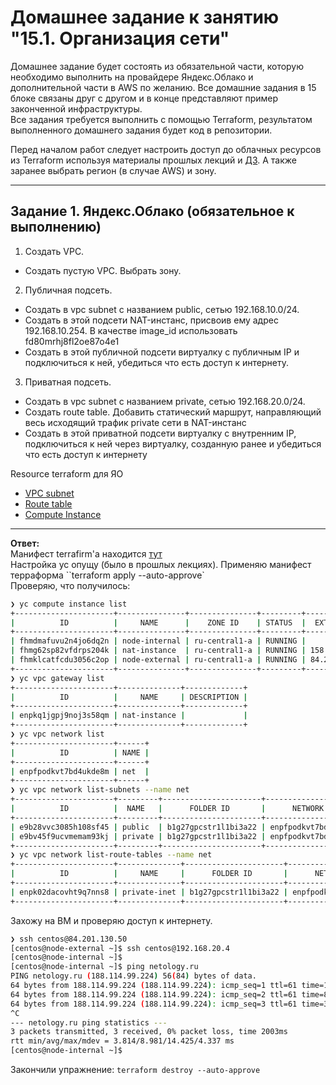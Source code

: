 # Домашнее задание к занятию "15.1. Организация сети"

Домашнее задание будет состоять из обязательной части, которую необходимо выполнить на провайдере Яндекс.Облако и дополнительной части в AWS по желанию. Все домашние задания в 15 блоке связаны друг с другом и в конце представляют пример законченной инфраструктуры.  
Все задания требуется выполнить с помощью Terraform, результатом выполненного домашнего задания будет код в репозитории. 

Перед началом работ следует настроить доступ до облачных ресурсов из Terraform используя материалы прошлых лекций и [ДЗ](https://github.com/netology-code/virt-homeworks/tree/master/07-terraform-02-syntax ). А также заранее выбрать регион (в случае AWS) и зону.

---
## Задание 1. Яндекс.Облако (обязательное к выполнению)

1. Создать VPC.
- Создать пустую VPC. Выбрать зону.
2. Публичная подсеть.
- Создать в vpc subnet с названием public, сетью 192.168.10.0/24.
- Создать в этой подсети NAT-инстанс, присвоив ему адрес 192.168.10.254. В качестве image_id использовать fd80mrhj8fl2oe87o4e1
- Создать в этой публичной подсети виртуалку с публичным IP и подключиться к ней, убедиться что есть доступ к интернету.
3. Приватная подсеть.
- Создать в vpc subnet с названием private, сетью 192.168.20.0/24.
- Создать route table. Добавить статический маршрут, направляющий весь исходящий трафик private сети в NAT-инстанс
- Создать в этой приватной подсети виртуалку с внутренним IP, подключиться к ней через виртуалку, созданную ранее и убедиться что есть доступ к интернету

Resource terraform для ЯО
- [VPC subnet](https://registry.terraform.io/providers/yandex-cloud/yandex/latest/docs/resources/vpc_subnet)
- [Route table](https://registry.terraform.io/providers/yandex-cloud/yandex/latest/docs/resources/vpc_route_table)
- [Compute Instance](https://registry.terraform.io/providers/yandex-cloud/yandex/latest/docs/resources/compute_instance)
---

**Ответ:**  
Манифест terrafirm'а находится [тут](./src/)  
Настройка yc опущу (было в прошлых лекциях). Применяю манифест терраформа ``terraform apply --auto-approve`  
Проверяю, что получилось:
```bash
❯ yc compute instance list
+----------------------+---------------+---------------+---------+----------------+----------------+
|          ID          |     NAME      |    ZONE ID    | STATUS  |  EXTERNAL IP   |  INTERNAL IP   |
+----------------------+---------------+---------------+---------+----------------+----------------+
| fhmdmafuvu2n4jo6dq2n | node-internal | ru-central1-a | RUNNING |                | 192.168.20.4   |
| fhmg62sp82vfdrps204k | nat-instance  | ru-central1-a | RUNNING | 158.160.46.247 | 192.168.10.254 |
| fhmklcatfcdu3056c2op | node-external | ru-central1-a | RUNNING | 84.201.130.50  | 192.168.10.30  |
+----------------------+---------------+---------------+---------+----------------+----------------+
❯ yc vpc gateway list
+----------------------+--------------+-------------+
|          ID          |     NAME     | DESCRIPTION |
+----------------------+--------------+-------------+
| enpkq1jgpj9noj3s58qm | nat-instance |             |
+----------------------+--------------+-------------+
❯ yc vpc network list
+----------------------+------+
|          ID          | NAME |
+----------------------+------+
| enpfpodkvt7bd4ukde8m | net  |
+----------------------+------+
❯ yc vpc network list-subnets --name net
+----------------------+---------+----------------------+----------------------+----------------------+---------------+-------------------+
|          ID          |  NAME   |      FOLDER ID       |      NETWORK ID      |    ROUTE TABLE ID    |     ZONE      |       RANGE       |
+----------------------+---------+----------------------+----------------------+----------------------+---------------+-------------------+
| e9b28vvc3085h108sf45 | public  | b1g27gpcstr1l1bi3a22 | enpfpodkvt7bd4ukde8m |                      | ru-central1-a | [192.168.10.0/24] |
| e9bv45f9ucvmemam93kj | private | b1g27gpcstr1l1bi3a22 | enpfpodkvt7bd4ukde8m | enpk02dacovht9q7nns8 | ru-central1-a | [192.168.20.0/24] |
+----------------------+---------+----------------------+----------------------+----------------------+---------------+-------------------+
❯ yc vpc network list-route-tables --name net
+----------------------+--------------+----------------------+----------------------+
|          ID          |     NAME     |      FOLDER ID       |      NETWORK ID      |
+----------------------+--------------+----------------------+----------------------+
| enpk02dacovht9q7nns8 | private-inet | b1g27gpcstr1l1bi3a22 | enpfpodkvt7bd4ukde8m |
+----------------------+--------------+----------------------+----------------------+
```
Захожу на ВМ и проверяю доступ к интернету.  
```bash
❯ ssh centos@84.201.130.50
[centos@node-external ~]$ ssh centos@192.168.20.4
[centos@node-internal ~]$ 
[centos@node-internal ~]$ ping netology.ru
PING netology.ru (188.114.99.224) 56(84) bytes of data.
64 bytes from 188.114.99.224 (188.114.99.224): icmp_seq=1 ttl=61 time=14.4 ms
64 bytes from 188.114.99.224 (188.114.99.224): icmp_seq=2 ttl=61 time=8.70 ms
64 bytes from 188.114.99.224 (188.114.99.224): icmp_seq=3 ttl=61 time=3.81 ms
^C
--- netology.ru ping statistics ---
3 packets transmitted, 3 received, 0% packet loss, time 2003ms
rtt min/avg/max/mdev = 3.814/8.981/14.425/4.337 ms
[centos@node-internal ~]$ 
```

Закончили упражнение: `terraform destroy --auto-approve`